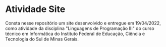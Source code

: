# Atividade Site

Consta nesse repositório um site desenvolvido e entregue em 19/04/2022, como atividade da disciplina "Linguagens de Programação III" do curso técnico em Informática do Instituto Federal de Educação, Ciência e Tecnologia do Sul de Minas Gerais.
